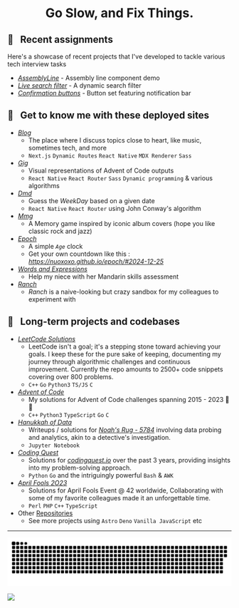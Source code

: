 # <p align="center">Go Slow, and Fix Things.</p>

## 🎯 &nbsp; Recent assignments
Here's a showcase of recent projects that I've developed to tackle various tech interview tasks
- *[AssemblyLine](nuoxoxo.github.io/interview_react_assembly_line)* - Assembly line component demo 
- *[Live search filter](https://nuoxoxo.github.io/interview_react_search_filter)* - A dynamic search filter 
- *[Confirmation buttons](https://nuoxoxo.github.io/interview_react_confirmation_component)* - Button set featuring notification bar 

## 🎨 &nbsp; Get to know me with these deployed sites
- *[Blog](https://geocities-nine.vercel.app)*
  - The place where I discuss topics close to heart, like music, sometimes tech, and more
  - `Next.js` `Dynamic Routes` `React Native` `MDX Renderer` `Sass` 
- *[Gig](https://nuoxoxo.github.io/gig)*
  - Visual representations of Advent of Code outputs
  - `React Native` `React Router` `Sass` `Dynamic programming` & various algorithms
- *[Dmd](https://nuoxoxo.github.io/dmd)*
  - Guess the *WeekDay* based on a given date
  - `React Native` `React Router` using John Conway's algorithm
- *[Mmg](https://nuoxoxo.github.io/mmg)*
  - A Memory game inspired by iconic album covers (hope you like classic rock and jazz)
- *[Epoch](https://nuoxoxo.github.io/epoch)*
  - A simple _`Age`_ clock
  - Get your own countdown like this : *https://nuoxoxo.github.io/epoch/#2024-12-25*
- *[Words and Expressions](https://nuoxoxo.github.io/words_and_expressions)*
  - Help my niece with her Mandarin skills assessment
- *[Ranch](https://nuoxoxo.github.io/ranch)*
  - *Ranch* is a naive-looking but crazy sandbox for my colleagues to experiment with 

## 🧩 &nbsp; Long-term projects and codebases
- *[LeetCode Solutions](https://github.com/nuoxoxo/leetcode)*
  - LeetCode isn't a goal; it's a stepping stone toward achieving your goals. I keep these for the pure sake of keeping, documenting my journey through algorithmic challenges and continuous improvement. Currently the repo amounts to 2500+ code snippets covering over 800 problems.
  - `C++` `Go` `Python3` `TS/JS` `C`
- *[Advent of Code](https://github.com/nuoxoxo/advent-of-code)*
  - My solutions for Advent of Code challenges spanning 2015 - 2023 🌟🎄
  - `C++` `Python3` `TypeScript` `Go` `C`
- *[Hanukkah of Data](https://github.com/nuoxoxo/hanukkah-of-data)*
  - Writeups / solutions for _[Noah's Rug - 5784](https://hanukkah.bluebird.sh/)_ involving data probing and analytics, akin to a detective's investigation.
  - `Jupyter Notebook` 
- *[Coding Quest](https://github.com/nuoxoxo/coding-quest)*
  - Solutions for _[codingquest.io](https://codingquest.io/)_ over the past 3 years, providing insights into my problem-solving approach.
  - `Python` `Go` and the intriguingly powerful `Bash` & `AWK`
- *[April Fools 2O23](https://github.com/nuoxoxo/april_event_2O23)*
  - Solutions for April Fools Event @ 42 worldwide, Collaborating with some of my favorite colleagues made it an unforgettable time.
  - `Perl` `PHP` `C++` `TypeScript` 
- Other [Repositories](https://github.com/nuoxoxo?tab=repositories)
  - See more projects using `Astro` `Deno` `Vanilla JavaScript`  etc

---

![](https://github.com/nuoxoxo/nuoxoxo/blob/main/.github/assets/snake_on_purple_svg.svg)

![](https://github-readme-stats.vercel.app/api/top-langs/?username=nuoxoxo&layout=compact&hide=roff,html&langs_count=32)

